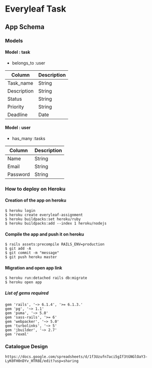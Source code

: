 # Everyleaf Task

## App Schema

### Models

#### Model : task
- belongs_to :user

| Column      |  Description   |
| ----------- | -------------- |
| Task_name   | String         |
| Description | String         |
| Status      | String         |
| Priority    | String         |
| Deadline    | Date           |

#### Model : user
- has_many :tasks

| Column      |  Description   |
| ----------- | -------------- |
| Name        | String         |
| Email       | String         |
| Password    | String         |

### How to deploy on Heroku

#### Creation of the app on heroku
```
$ heroku login
$ heroku create everyleaf-assignment
$ heroku buildpacks:set heroku/ruby
$ heroku buildpacks:add --index 1 heroku/nodejs
```
#### Compile the app and push it on heroku
```
$ rails assets:precompile RAILS_ENV=production
$ git add -A
$ git commit -m "message"
$ git push heroku master
```
#### Migration and open app link
```
$ heroku run:detached rails db:migrate
$ heroku open app
```
##### List of gems required
```
gem 'rails', '~> 6.1.4', '>= 6.1.3.'
gem 'pg', '~> 1.1'
gem 'puma', '~> 5.0'
gem 'sass-rails', '>= 6'
gem 'webpacker', '~> 5.0'
gem 'turbolinks', '~> 5'
gem 'jbuilder', '~> 2.7'
gem 'rexml'
```
### Catalogue Design
```
https://docs.google.com/spreadsheets/d/1f3Uzufn7aci5gIf3tGNGlOaY3-LyK0FH0nDYv_HTR8E/edit?usp=sharing
